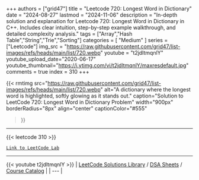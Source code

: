 
+++
authors = ["grid47"]
title = "Leetcode 720: Longest Word in Dictionary"
date = "2024-08-27"
lastmod = "2024-11-06"
description = "In-depth solution and explanation for Leetcode 720: Longest Word in Dictionary in C++. Includes clear intuition, step-by-step example walkthrough, and detailed complexity analysis."
tags = ["Array","Hash Table","String","Trie","Sorting"]
categories = [
    "Medium"
]
series = ["Leetcode"]
img_src = "https://raw.githubusercontent.com/grid47/list-images/refs/heads/main/list/720.webp"
youtube = "t2jdltmqnlY"
youtube_upload_date="2020-06-17"
youtube_thumbnail="https://i.ytimg.com/vi/t2jdltmqnlY/maxresdefault.jpg"
comments = true
index = 310
+++


{{< rmtimg 
    src="https://raw.githubusercontent.com/grid47/list-images/refs/heads/main/list/720.webp" 
    alt="A dictionary where the longest word is highlighted, softly glowing as it stands out."
    caption="Solution to LeetCode 720: Longest Word in Dictionary Problem"
    width="900px"
    borderRadius="8px"
    align="center" 
    captionColor="#555"
>}}
---
{{< leetcode 310 >}}

[`Link to LeetCode Lab`](https://leetcode.com/problems/longest-word-in-dictionary/description/)

---
{{< youtube t2jdltmqnlY >}}
| [LeetCode Solutions Library](https://grid47.xyz/leetcode/) / [DSA Sheets](https://grid47.xyz/sheets/) / [Course Catalog](https://grid47.xyz/courses/) |
| --- |
